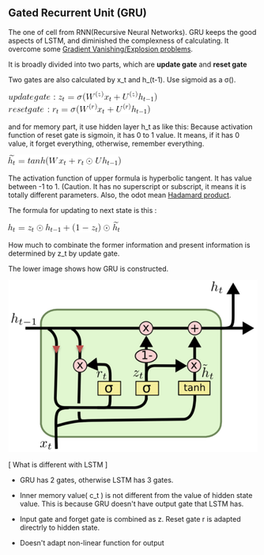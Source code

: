 ## Gated Recurrent Unit (GRU)

The one of cell from RNN(Recursive Neural Networks).
GRU keeps the good aspects of LSTM, and diminished the complexness of calculating. 
It overcome some [Gradient Vanishing/Explosion problems](gradient_vanishing_problem.md).

It is broadly divided into two parts, which are __update gate__ and __reset gate__

Two gates are also calculated by x_t and h_(t-1). Use sigmoid as a σ().

![update_gate](./img/update_gate.gif)
![reset_gate](./img/reset_gate.gif)

and for memory part, it use hidden layer h_t as like this:
Because activation function of reset gate is sigmoin, it has 0 to 1 value. It means, if it has 0 value, it forget everything, otherwise, remember everything.

![memory_formula](./img/memory_formula.gif)

The activation function of upper formula is hyperbolic tangent. It has value between -1 to 1. (Caution. It has no superscript or subscript, it means it is totally different parameters. 
Also, the odot mean [Hadamard product](../Math/hadamard_product.md).

The formula for updating to next state is this :

![update_state](./img/update_state.gif)

How much to combinate the former information and present information is determined by z_t by update gate.

The lower image shows how GRU is constructed.

![GRU](./img/GRU.png)

[ What is different with LSTM ]

* GRU has 2 gates, otherwise LSTM has 3 gates.

* Inner memory value( c_t ) is not different from the value of hidden state value. This is because GRU doesn't have output gate that LSTM has.

* Input gate and forget gate is combined as z. Reset gate r is adapted directrly to hidden state.

* Doesn't adapt non-linear function for output

